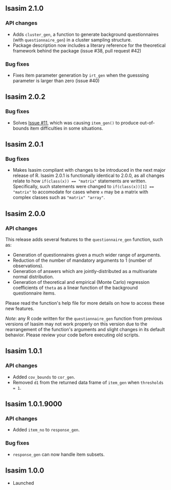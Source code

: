 lsasim 2.1.0
------------

### API changes

* Adds `cluster_gen`, a function to generate background questionnaires (with `questionnaire_gen`) in a cluster sampling structure.
* Package description now includes a literary reference for the theoretical framework behind the package (issue #38, pull request #42)

### Bug fixes

* Fixes item parameter generation by `irt_gen` when the guesssing parameter is larger than zero (issue #40)

lsasim 2.0.2
------------

### Bug fixes

* Solves [Issue #11](https://github.com/tmatta/lsasim/issues/11), which was causing `item_gen()` to produce out-of-bounds item difficulties in some situations.

lsasim 2.0.1
------------

### Bug fixes

* Makes lsasim compliant with changes to be introduced in the next major release of R. lsasim 2.0.1 is functionally identical to 2.0.0, as all changes relate to how `if(class(x)) == "matrix"` statements are written. Specifically, such statements were changed to `if(class(x))[1] == "matrix"` to accomodate for cases where `x` may be a matrix with complex classes such as `"matrix" "array"`.

lsasim 2.0.0
------------

### API changes

This release adds several features to the `questionnaire_gen` function, such as:

* Generation of questionnaires given a much wider range of arguments.
* Reduction of the number of mandatory arguments to 1 (number of observations).
* Generation of answers which are jointly-distributed as a multivariate normal distribution.
* Generation of theoretical and empirical (Monte Carlo) regression coefficients of `theta` as a linear function of the background questionnaire items.

Please read the function's help file for more details on how to access these new features.

*Note*: any R code written for the `questionnaire_gen` function from previous versions of lsasim may not work properly on this version due to the rearrangement of the function's arguments and slight changes in its default behavior. Please review your code before executing old scripts.

lsasim 1.0.1
-------------

### API changes
* Added `cov_bounds` to `cor_gen`.
* Removed `d1` from the returned data frame of `item_gen` when `thresholds = 1`.


lsasim 1.0.1.9000
-------------

### API changes
* Added `item_no` to `response_gen`.

### Bug fixes
* `response_gen` can now handle item subsets.


lsasim 1.0.0
-------------

* Launched


